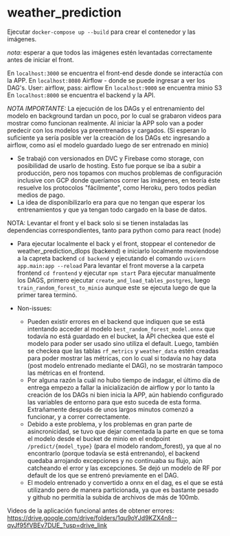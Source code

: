 # weather_prediction
Ejecutar `docker-compose up --build` para crear el contenedor y las imágenes.

*nota:* esperar a que todos las imágenes estén levantadas correctamente antes de iniciar el front. 

En `localhost:3000` se encuentra el front-end desde donde se interactúa con la APP.
En `localhost:8080` Airflow - donde se puede ingresar a ver los DAG's. User: airflow, pass: airflow 
En `localhost:9000` se encuentra minio S3
En `localhost:8000` se encuentra el backend y la API. 

*NOTA IMPORTANTE:* La ejecución de los DAGs y el entrenamiento del modelo en background tardan un poco, por lo cual se grabaron videos para mostrar como funcionan realmente. Al iniciar la APP solo van a poder predecir con los modelos ya preentrenados y cargados. (Si esperan lo suficiente ya sería posible ver la creación de los DAGs etc ingresando a airflow, como así el modelo guardado luego de ser entrenado en minio)

- Se trabajó con versionados en DVC y Firebase como storage, con posibilidad de usarlo de hosting. Esto fue porque se iba a subir a producción, pero nos topamos con muchos problemas de configuración inclusive con GCP donde queríamos correr las imágenes, en teoría éste resuelve los protocolos "fácilmente", como Heroku, pero todos pedían medios de pago. 
- La idea de disponibilizarlo era para que no tengan que esperar los entrenamientos y que ya tengan todo cargado en la base de datos.

NOTA: Levantar el front y el back solo si se tienen instaladas las dependencias correspondientes, tanto para python como para react (node)

- Para ejecutar localmente el back y el front, stoppear el contenedor de weather_prediction_dlops (backend) e iniciarlo localmente moviendose a la capreta backend `cd backend` y ejecutando el comando `uvicorn  app.main:app --reload` 
Para levantar el front moverse a la carpeta frontend `cd frontend` y ejecutar `npm start`
Para ejecutar manualmente los DAGS, primero ejecutar `create_and_load_tables_postgres`, luego `train_random_forest_to_minio` aunque este se ejecuta luego de que la primer tarea terminó. 

- Non-issues: 
    - Pueden existir errores en el backend que indiquen que se está intentando acceder al modelo `best_random_forest_model.onnx` que todavía no está guardado en el bucket, la API checkea que esté el modelo para poder ser usado sino utiliza el default. Luego, también se checkea que las tablas `rf_metrics` y `weather_data` estén creadas para poder mostrar las métricas, con lo cual si todavía no hay data (post modelo entrenado mediante el DAG), no se mostrarán tampoco las métricas en el frontend. 
    - Por alguna razón la cuál no hubo tiempo de indagar, el último día de entrega empezo a fallar la inicialización de airflow y por lo tanto la creación de los DAGs ni bien inicia la APP, aún habiendo configurado las variables de entorno para que esto suceda de esta forma. Extrañamente después de unos largos minutos comenzó a funcionar, y a correr correctamente. 
    - Debido a este problema, y los problemas en gran parte de asincronicidad, se tuvo que dejar comentada la parte en que se toma el modelo desde el bucket de minio en el endpoint `/predict/{model_type}` (para el modelo random_forest), ya que al no encontrarlo (porque todavía se está entrenando), el backend quedaba arrojando excepciones y no continuaba su flujo, aún catcheando el error y las excepciones. Se dejó un modelo de RF por default de los que se entrenó previamente en el DAG. 
    - El modelo entrenado y convertido a onnx en el dag, es el que se está utilizando pero de manera particionada, ya que es bastante pesado y github no permitía la subida de archivos de más de 100mb. 

Videos de la aplicación funcional antes de obtener errores: 
https://drive.google.com/drive/folders/1qu9oYJd9KZX4n8--qyJf95fVBEv7DUE_?usp=drive_link 
